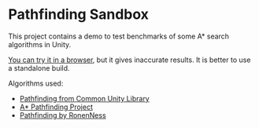 # Pathfinding Sandbox

This project contains a demo to test benchmarks of some A\* search algorithms in Unity. 

[You can try it in a browser](http://m039.github.io/PathfindingSandbox), but it gives inaccurate results. It is better to use a standalone build.

Algorithms used:
* [Pathfinding from Common Unity Library](https://github.com/m039/CommonUnityLibrary/tree/16189a32a353a77fd8ca36687641e57c09dbaf89/Runtime/Scripts/AI/Pathfinding)
* [A\* Pathfinding Project](https://arongranberg.com/astar/)
* [Pathfinding by RonenNess](https://github.com/RonenNess/Unity-2d-pathfinding)
